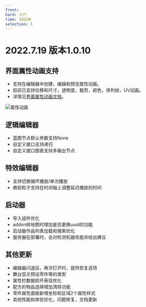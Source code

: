 ```yaml
---
front:
hard: 入门
time: 10分钟
selection: 5
---
```


# 2022.7.19 版本1.0.10

## 界面属性动画支持

- 支持在编辑器中创建，编辑和预览属性动画。
- 目前已支持位移和尺寸，透明度，裁剪，颜色，序列帧，UV动画。
- 详情见[界面属性动画文档](../../18-界面与交互/19-控件属性动画.md)。

![属性动画](./images/uv.gif)

## 逻辑编辑器

- 蓝图节点默认参数支持None
- 自定义接口支持递归
- 自定义接口图表支持多输出节点

## 特效编辑器

- 支持切换循环播放/单次播放
- 微软粒子支持在时间轴上调整延迟播放的时间

## 启动器

- 导入组件优化
- addon转地图时增加是否更换uuid的功能
- 启动器作品列表加载和搜索优化
- 服务器在部署时，会对检测机器性能并给出建议

## 其他更新

- 编辑器闪退后，再次打开时，提供恢复选项
- 舞台显示预设零件等的类型
- 属性栏数据损坏表现优化
- 配方的物品选择增加清除功能
- 零件属性面板新增坐标和区域2个属性样式
- 其他性能和体验优化，问题修复，文档更新
